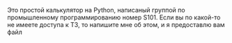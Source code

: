 Это простой калькулятор на Python, написаный группой по промышленному программированию номер S101.
Если вы по какой-то не имеете доступа к ТЗ, то напишите мне об этом, и я предоставлю вам файл